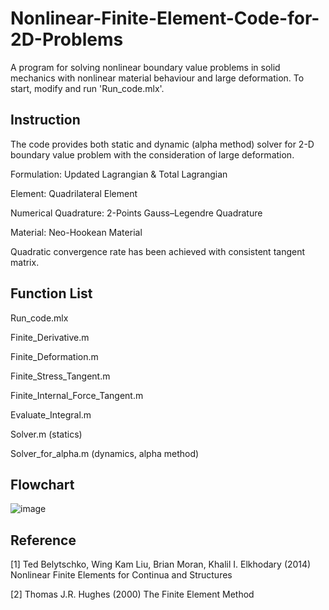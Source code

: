 # Nonlinear-Finite-Element-Code-for-2D-Problems
A program for solving nonlinear boundary value problems in solid mechanics with nonlinear material behaviour and large deformation. To start, modify and run 'Run_code.mlx'.

## Instruction
The code provides both static and dynamic (alpha method) solver for 2-D boundary value problem with the consideration of large deformation.



Formulation: Updated Lagrangian & Total Lagrangian

Element: Quadrilateral Element

Numerical Quadrature: 2-Points Gauss–Legendre Quadrature

Material: Neo-Hookean Material

Quadratic convergence rate has been achieved with consistent tangent matrix.

## Function List
Run_code.mlx

Finite_Derivative.m 

Finite_Deformation.m

Finite_Stress_Tangent.m

Finite_Internal_Force_Tangent.m

Evaluate_Integral.m

Solver.m (statics)

Solver_for_alpha.m (dynamics, alpha method)

## Flowchart
![image](https://user-images.githubusercontent.com/112973740/215729485-df2b4e52-0fe8-4efc-bafa-56a9231ea4ab.png)

## Reference
[1] Ted Belytschko, Wing Kam Liu, Brian Moran, Khalil I. Elkhodary (2014) Nonlinear Finite Elements for Continua and Structures

[2] Thomas J.R. Hughes (2000) The Finite Element Method

